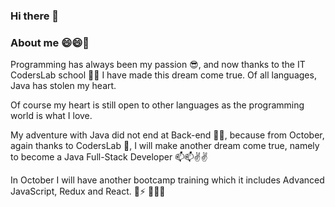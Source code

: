 ### Hi there 👋

<!--
**Myszczur/Myszczur** is a ✨ _special_ ✨ repository because its `README.md` (this file) appears on your GitHub profile.

Here are some ideas to get you started:

- 🔭 I’m currently working on ...
- 🌱 I’m currently learning ...
- 👯 I’m looking to collaborate on ...
- 🤔 I’m looking for help with ...
- 💬 Ask me about ...
- 📫 How to reach me: ...
- 😄 Pronouns: ...
- ⚡ Fun fact: ...
-->


### About me 😄😄🤔
 
Programming has always been my passion 😎, and now thanks to the IT CodersLab school 💖💖 I have made this dream come true.
Of all languages, Java has stolen my heart. 

Of course my heart is still open to other languages as the programming world is what I love.

My adventure with Java did not end at Back-end 💪💪, because from October, again thanks to CodersLab 💖, 
I will make another dream come true, 
namely to become a Java Full-Stack Developer 📫📫✌️✌️

In October I will have another bootcamp training which it includes Advanced JavaScript, Redux and React. 🤔⚡
👋👋👋
